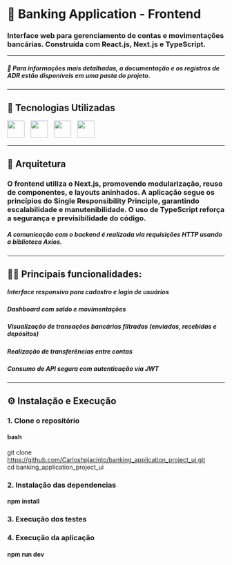 # 🏦 Banking Application - Frontend  

### Interface web para gerenciamento de contas e movimentações bancárias. Construída com **React.js**, **Next.js** e **TypeScript**.

---

##### 📄 Para informações mais detalhadas, a documentação e os registros de ADR estão disponíveis em uma pasta do projeto.

---

## 🚀 Tecnologias Utilizadas

<div>
  <img src="https://cdn.jsdelivr.net/gh/devicons/devicon@latest/icons/react/react-original-wordmark.svg" width="40" height="40" style="margin-right: 10px;" />
  <img src="https://cdn.jsdelivr.net/gh/devicons/devicon@latest/icons/nextjs/nextjs-original-wordmark.svg" width="40" height="40" style="margin-right: 10px;" />
  <img src="https://cdn.jsdelivr.net/gh/devicons/devicon@latest/icons/typescript/typescript-original.svg" width="40" height="40" style="margin-right: 10px;" />
  <img src="https://cdn.jsdelivr.net/gh/devicons/devicon@latest/icons/axios/axios-plain.svg" width="40" height="40" />
</div>

---

## 📁 Arquitetura  

### O frontend utiliza o **Next.js**, promovendo modularização, reuso de componentes, e layouts aninhados. A aplicação segue os princípios do **Single Responsibility Principle**, garantindo escalabilidade e manutenibilidade. O uso de **TypeScript** reforça a segurança e previsibilidade do código.

##### A comunicação com o backend é realizada via requisições HTTP usando a biblioteca **Axios**.

---

## 👨‍💻 Principais funcionalidades:

##### Interface responsiva para cadastro e login de usuários
##### Dashboard com saldo e movimentações
##### Visualização de transações bancárias filtradas (enviadas, recebidas e depósitos)
##### Realização de transferências entre contas
##### Consumo de API segura com autenticação via JWT

---

## ⚙️ Instalação e Execução

### 1. Clone o repositório

#### bash

git clone https://github.com/Carloshpjacinto/banking_application_project_ui.git<br>
cd banking_application_project_ui

### 2. Instalação das dependencias

#### npm install

### 3. Execução dos testes

#### 

### 4. Execução da aplicação

#### npm run dev
